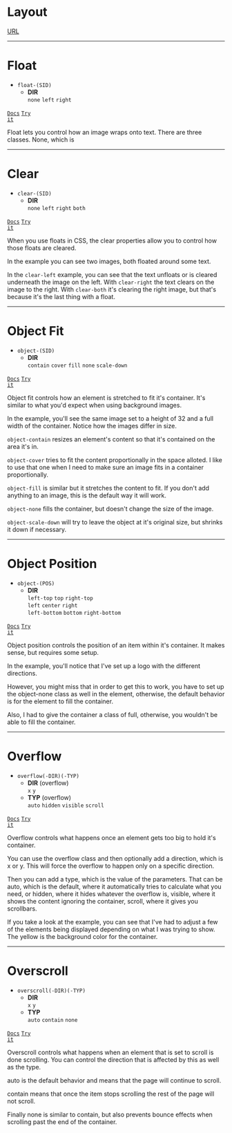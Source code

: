 <!-- .slide: data-state="layout-title" class="bg-dark"-->

# Layout

<div class="slide-link"><a href="URL"><i class="fab fa-slideshare"></i> URL</a></div>

> >

---

# Float

- `float-(SID)`
  - **DIR**<br>
  `none` `left` `right`

<a href="https://tailwindcss.com/docs/float" target="_blank"><code class="code-exciting">Docs</code></a> <a href="https://codepen.io/planetoftheweb/pen/jOMyZKP" target="_blank"><code class="code-royal">Try it</code></a>

> >

Float lets you control how an image wraps onto text. There are three classes. None, which is

---

# Clear

- `clear-(SID)`
  - **DIR**<br>
  `none` `left` `right` `both`

<a href="https://tailwindcss.com/docs/clear" target="_blank"><code class="code-exciting">Docs</code></a> <a href="https://codepen.io/planetoftheweb/pen/XWjpYJm?editors=1000" target="_blank"><code class="code-royal">Try it</code></a>

> >

When you use floats in CSS, the clear properties allow you to control how those floats are cleared.

In the example you can see two images, both floated around some text.

In the `clear-left` example, you can see that the text unfloats or is cleared underneath the image on the left. With `clear-right` the text clears on the image to the right. With `clear-both` it's clearing the right image, but that's because it's the last thing with a float.

---

# Object Fit

- `object-(SID)`
  - **DIR**<br>
  `contain` `cover` `fill` `none` `scale-down`

<a href="https://tailwindcss.com/docs/object-fit" target="_blank"><code class="code-exciting">Docs</code></a> <a href="https://codepen.io/planetoftheweb/pen/ZEpLRJQ?editors=1000" target="_blank"><code class="code-royal">Try it</code></a>

> >

Object fit controls how an element is stretched to fit it's container. It's similar to what you'd expect when using background images.

In the example, you'll see the same image set to a height of 32 and a full width of the container. Notice how the images differ in size.

`object-contain` resizes an element's content so that it's contained on the area it's in.

`object-cover` tries to fit the content proportionally in the space alloted. I like to use that one when I need to make sure an image fits in a container proportionally. 

`object-fill` is similar but it stretches the content to fit. If you don't add anything to an image, this is the default way it will work.

`object-none` fills the container, but doesn't change the size of the image.

`object-scale-down` will try to leave the object at it's original size, but shrinks it down if necessary.

---

# Object Position

- `object-(POS)`
  - **DIR**<br>
  `left-top`  `top` `right-top`<br>
  `left` `center` `right`<br>
  `left-bottom` `bottom` `right-bottom`

<a href="https://tailwindcss.com/docs/object-position" target="_blank"><code class="code-exciting">Docs</code></a> <a href="https://codepen.io/planetoftheweb/pen/YzGNjKd?editors=1000" target="_blank"><code class="code-royal">Try it</code></a>

> >

Object position controls the position of an item within it's container. It makes sense, but requires some setup.

In the example, you'll notice that I've set up a logo with the different directions.

However, you might miss that in order to get this to work, you have to set up the object-none class as well in the element, otherwise, the default behavior is for the element to fill the container.

Also, I had to give the container a class of full, otherwise, you wouldn't be able to fill the container.

---

# Overflow

- `overflow(-DIR)(-TYP)`
  - **DIR** (overflow)<br>
  `x` `y`
  - **TYP** (overflow)<br>
  `auto` `hidden` `visible` `scroll`


<a href="https://tailwindcss.com/docs/overflow" target="_blank"><code class="code-exciting">Docs</code></a> <a href="https://codepen.io/planetoftheweb/pen/WNGeWxJ?editors=1000" target="_blank"><code class="code-royal">Try it</code></a>

> >

Overflow controls what happens once an element gets too big to hold it's container.

You can use the overflow class and then optionally add a direction, which is x or y. This will force the overflow to happen only on a specific direction.

Then you can add a type, which is the value of the parameters.  That can be auto, which is the default, where it automatically tries to calculate what you need, or hidden, where it hides whatever the overflow is, visible, where it shows the content ignoring the container, scroll, where it gives you scrollbars.

If you take a look at the example, you can see that I've had to adjust a few of the elements being displayed depending on what I was trying to show. The yellow is the background color for the container.

---

# Overscroll

- `overscroll(-DIR)(-TYP)`
  - **DIR**<br>
  `x` `y`
  - **TYP**<br>
  `auto` `contain` `none`

<a href="https://tailwindcss.com/docs/overscroll-behavior" target="_blank"><code class="code-exciting">Docs</code></a> <a href="https://codepen.io/planetoftheweb/pen/QWKdVXY?editors=1000" target="_blank"><code class="code-royal">Try it</code></a>

> >

Overscroll controls what happens when an element that is set to scroll is done scrolling. You can control the direction that is affected by this as well as the type.

auto is the default behavior and means that the page will continue to scroll.

contain means that once the item stops scrolling the rest of the page will not scroll.

Finally none is similar to contain, but also prevents bounce effects when scrolling past the end of the container.
